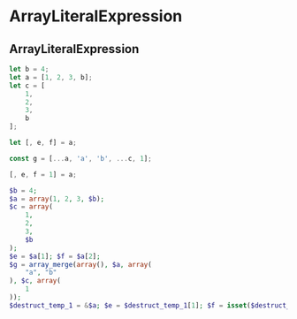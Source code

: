 ArrayLiteralExpression
======

## ArrayLiteralExpression

```ts
let b = 4;
let a = [1, 2, 3, b];
let c = [
    1,
    2,
    3,
    b
];

let [, e, f] = a;

const g = [...a, 'a', 'b', ...c, 1];

[, e, f = 1] = a;
```

```php
$b = 4;
$a = array(1, 2, 3, $b);
$c = array(
    1,
    2,
    3,
    $b
);
$e = $a[1]; $f = $a[2];
$g = array_merge(array(), $a, array(
    "a", "b"
), $c, array(
    1
));
$destruct_temp_1 = &$a; $e = $destruct_temp_1[1]; $f = isset($destruct_temp_1[2]) ? $destruct_temp_1[2] : 1;
```
